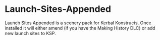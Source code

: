 # Launch-Sites-Appended
Launch Sites Appended is a scenery pack for Kerbal Konstructs. Once installed it will either amend (if you have the Making History DLC) or add new launch sites to KSP.
